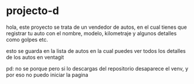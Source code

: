 # projecto-d
hola, este proyecto se trata de un vendedor de autos, en el cual tienes que registrar tu auto con el nombre, modelo, kilometraje y algunos detalles como golpes etc.

esto se guarda en la lista de autos en la cual puedes ver todos los detalles de los autos en ventagit 



pd: no se porque pero si lo descargas del repositorio desaparece el venv, y por eso no puedo iniciar la pagina
